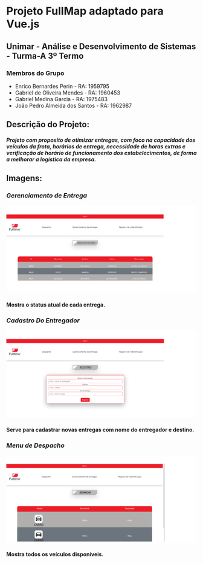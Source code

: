 # Projeto FullMap adaptado para Vue.js

## Unimar - Análise e Desenvolvimento de Sistemas - Turma-A 3º Termo

### Membros do Grupo
* Enrico Bernardes Perin - RA: 1959795
* Gabriel de Oliveira Mendes - RA: 1960453 
* Gabriel Medina Garcia - RA: 1975483
* João Pedro Almeida dos Santos - RA: 1962987

## Descrição do Projeto: 

 #### ***Projeto com proposito de otimizar entregas, com foco na capacidade dos veículos da frota, horários de entrega, necessidade de horas extras e verificação de horário de funcionamento dos estabelecimentos, de forma a melhorar a logística da empresa.***

## Imagens: 


### *Gerenciamento de Entrega*
![Gerenciamento de Entrega](./prints/GerenciamentoDeEntregas.png "Gerenciamento de Entrega")
#### Mostra o status atual de cada entrega.


### *Cadastro Do Entregador*
![Cadastro de Entregador](./prints/RegistroDeEntregador.png "Cadastro de Entregador")
#### Serve para cadastrar novas entregas com nome do entregador e destino.


### *Menu de Despacho*
![Despacho](./prints/Despacho.png "Despacho")
#### Mostra todos os veículos disponiveis.

